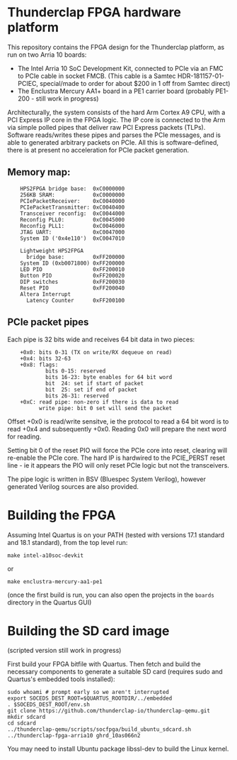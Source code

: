 # Thunderclap FPGA hardware platform

This repository contains the FPGA design for the Thunderclap platform, as run on two Arria 10 boards:

* The Intel Arria 10 SoC Development Kit, connected to PCIe via an FMC to PCIe cable in socket FMCB.
(This cable is a Samtec HDR-181157-01-PCIEC, special/made to order for about
$200 in 1 off from Samtec direct)
* The Enclustra Mercury AA1+ board in a PE1 carrier board (probably PE1-200 - still work in progress)

Architecturally, the system consists of the hard Arm Cortex A9 CPU, with a PCI Express IP core in the FPGA logic.  The IP core is connected to the Arm via simple polled pipes that deliver raw PCI Express packets (TLPs).  Software reads/writes these pipes and parses the PCIe messages, and is able to generated arbitrary packets on PCIe.  All this is software-defined, there is at present no acceleration for PCIe packet generation.

## Memory map:

```
    HPS2FPGA bridge base:  0xC0000000
    256KB SRAM:            0xC0000000
    PCIePacketReceiver:    0xC0040000
    PCIePacketTransmitter: 0xC0040400
    Transceiver reconfig:  0xC0044000
    Reconfig PLL0:         0xC0045000
    Reconfig PLL1:         0xC0046000
    JTAG UART:             0xC0047000
    System ID ('0x4e110')  0xC0047010

    Lightweight HPS2FPGA
      bridge base:         0xFF200000
    System ID (0xb0071800) 0xFF200000
    LED PIO                0xFF200010
    Button PIO             0xFF200020
    DIP switches           0xFF200030
    Reset PIO              0xFF200040
    Altera Interrupt
      Latency Counter      0xFF200100
```

## PCIe packet pipes

Each pipe is 32 bits wide and receives 64 bit data in two pieces:

```
    +0x0: bits 0-31 (TX on write/RX dequeue on read)
    +0x4: bits 32-63
    +0x8: flags:
            bits 0-15: reserved
            bits 16-23: byte enables for 64 bit word
            bit  24: set if start of packet
            bit  25: set if end of packet
            bits 26-31: reserved
    +0xC: read pipe: non-zero if there is data to read
          write pipe: bit 0 set will send the packet
```

Offset +0x0 is read/write sensitve, ie the protocol to read a 64 bit word
is to read +0x4 and subsequently +0x0.  Reading 0x0 will prepare the next
word for reading.

Setting bit 0 of the reset PIO will force the PCIe core into reset, clearing
will re-enable the PCIe core.  The hard IP is hardwired to the PCIE_PERST
reset line - ie it appears the PIO will only reset PCIe logic but not the
transceivers.

The pipe logic is written in BSV (Bluespec System Verilog), however generated Verilog sources are also provided.

# Building the FPGA

Assuming Intel Quartus is on your PATH (tested with versions 17.1 standard and 18.1 standard), from the top level run:

```
make intel-a10soc-devkit
```

or
```
make enclustra-mercury-aa1-pe1
```

(once the first build is run, you can also open the projects in the `boards` directory in the Quartus GUI)

# Building the SD card image

(scripted version still work in progress)

First build your FPGA bitfile with Quartus.  Then fetch and build the
necessary components to generate a suitable SD card (requires sudo and
Quartus's embedded tools installed):

```
sudo whoami # prompt early so we aren't interrupted
export SOCEDS_DEST_ROOT=$QUARTUS_ROOTDIR/../embedded
. $SOCEDS_DEST_ROOT/env.sh
git clone https://github.com/thunderclap-io/thunderclap-qemu.git
mkdir sdcard
cd sdcard
../thunderclap-qemu/scripts/socfpga/build_ubuntu_sdcard.sh ../thunderclap-fpga-arria10 ghrd_10as066n2
```

You may need to install Ubuntu package libssl-dev to build the Linux kernel.
